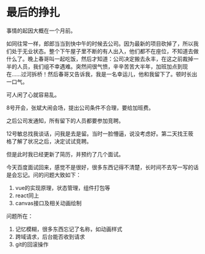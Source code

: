# 最后的挣扎

事情的起因大概在一个月前。

如同往常一样，郎郎当当到快中午的时候去公司。因为最新的项目砍掉了，所以我们处于无业状态。整个下午屋子里不断的有人出入，他们都不在座位，不知道去做什么了。晚上春哥叫一起吃饭，然后才知道：公司决定搬去永丰，在这之前裁掉一半的人员，我们组不幸遇难。突然间很气愤，辛辛苦苦大半年，加班加点到现在……过河拆桥！然后春哥又告诉我，我是一名幸运儿，他和我留下了。顿时长出一口气。

可人闲了心就容易乱。

8号开会，张斌大闹会场，提出公司条件不合理，要给加班费。

之后公司发通知，所有留下的人员都要参加竞聘。

12号敏总找我谈话，问我是去是留。当时一脸懵逼，说没考虑好。第二天找王筱格了解了状况之后，决定试试竞聘。

但是此时我已经更新了简历，并预约了几个面试。

今天百度面试回来，感觉不是很好，很多东西记得不清楚，长时间不去写一写的话是会忘记。问的问题大致如下：

1. vue的实现原理，状态管理，组件打包等
2. react同上
3. canvas接口及相关动画绘制

问题所在：

1. 记忆模糊，很多东西忘记了名称，如动画样式
2. 跨域请求，后台能否收到请求
3. git的回滚操作